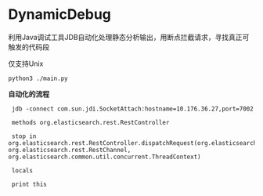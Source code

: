 # DynamicDebug

利用Java调试工具JDB自动化处理静态分析输出，用断点拦截请求，寻找真正可触发的代码段

仅支持Unix

```
python3 ./main.py 
```



**自动化的流程**

```
 jdb -connect com.sun.jdi.SocketAttach:hostname=10.176.36.27,port=7002
 
 methods org.elasticsearch.rest.RestController
 
 stop in org.elasticsearch.rest.RestController.dispatchRequest(org.elasticsearch.rest.RestRequest, org.elasticsearch.rest.RestChannel, org.elasticsearch.common.util.concurrent.ThreadContext) 
 
 locals
 
 print this
```

